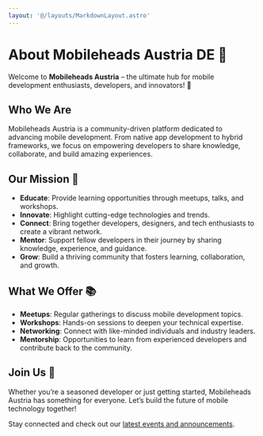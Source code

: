 ```yaml
---
layout: '@/layouts/MarkdownLayout.astro'
---
```


# About Mobileheads Austria DE 📱

Welcome to **Mobileheads Austria** – the ultimate hub for mobile development enthusiasts, developers, and innovators! 🚀

## Who We Are

Mobileheads Austria is a community-driven platform dedicated to advancing mobile development. From native app development to hybrid frameworks, we focus on empowering developers to share knowledge, collaborate, and build amazing experiences.

## Our Mission 🎯

- **Educate**: Provide learning opportunities through meetups, talks, and workshops.
- **Innovate**: Highlight cutting-edge technologies and trends.
- **Connect**: Bring together developers, designers, and tech enthusiasts to create a vibrant network.
- **Mentor**: Support fellow developers in their journey by sharing knowledge, experience, and guidance.
- **Grow**: Build a thriving community that fosters learning, collaboration, and growth.

## What We Offer 📚

- **Meetups**: Regular gatherings to discuss mobile development topics.
- **Workshops**: Hands-on sessions to deepen your technical expertise.
- **Networking**: Connect with like-minded individuals and industry leaders.
- **Mentorship**: Opportunities to learn from experienced developers and contribute back to the community.

## Join Us 🚀

Whether you’re a seasoned developer or just getting started, Mobileheads Austria has something for everyone. Let’s build the future of mobile technology together!

Stay connected and check out our [latest events and announcements](/events).
